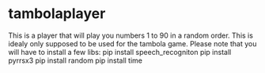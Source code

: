# tambolaplayer
This is a player that will play you numbers 1 to 90 in a random order. 
This is idealy only supposed to be used for the tambola game.
Please note that you will have to install a few libs: 
  pip install speech_recogniton
  pip install pyrrsx3
  pip install random
  pip install time
